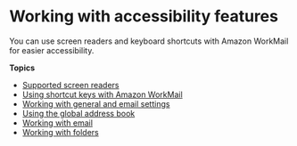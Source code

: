 # Working with accessibility features<a name="accessibility"></a>

You can use screen readers and keyboard shortcuts with Amazon WorkMail for easier accessibility\.

**Topics**
+ [Supported screen readers](supported-screenreaders.md)
+ [Using shortcut keys with Amazon WorkMail](shortcut-keys.md)
+ [Working with general and email settings](general-settings.md)
+ [Using the global address book](using-global-address-book.md)
+ [Working with email](working-with-email.md)
+ [Working with folders](working-folders.md)